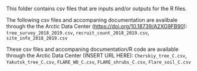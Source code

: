 This folder contains csv files that are inputs and/or outputs for the R files. 

The following csv files and accompaning documentation are availbale through the the Arctic Data Center (https://doi.org/10.18739/A2XG9FB90):
`tree_survey_2018_2019.csv`, `recruit_count_2018_2019.csv`, `site_info_2018_2019.csv`

These csv files and accompaning documentation/R code are available through the Arctic Data Center (INSERT URL HERE):
`Cherskiy_tree_C.csv`, `Yakutsk_tree_C.csv`, `FLARE_WD_C.csv`, `FLARE_shrubs_C.csv`, `Flare_soil_C.csv`
